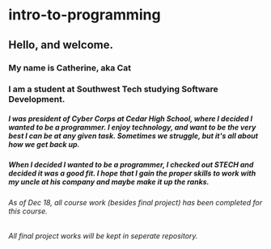 # intro-to-programming
 
## Hello, and welcome. 
### My name is Catherine, aka **Cat**
### I am a student at **Southwest Tech** studying **Software Development**.
##### I was president of Cyber Corps at Cedar High School, where I decided I wanted to be a programmer. I enjoy technology, and want to be the very best I can be at any given task. Sometimes we struggle, but it's all about how we get back up. 
##### When I decided I wanted to be a programmer, I checked out STECH and decided it was a good fit. I hope that I gain the proper skills to work with my uncle at his company and maybe make it up the ranks. 
###### As of Dec 18, all course work (besides final project) has been completed for this course. 
###### All final project works will be kept in seperate repository.
